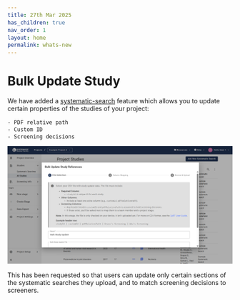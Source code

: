```yaml
---
title: 27th Mar 2025
has_children: true
nav_order: 1
layout: home
permalink: whats-new
---
```


# Bulk Update Study 

We have added a [systematic-search](../systematic-search.html) feature which allows you to update certain properties of the studies of your project:

    - PDF relative path
    - Custom ID
    - Screening decisions


![Bulk Update Studies](/figs/Fig_Bulk-Update-Studies.png)


This has been requested so that users can update only certain sections of the systematic searches they upload, and to match screening decisions to screeners.